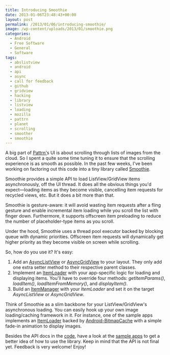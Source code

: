 ```yaml
---
title: Introducing Smoothie
date: 2013-01-06T23:48:43+00:00
layout: post
permalink: /2013/01/06/introducing-smoothie/
image: /wp-content/uploads/2013/01/smoothie.png
categories:
  - Android
  - Free Software
  - General
  - Software
tags:
  - abslistview
  - android
  - api
  - async
  - call for feedback
  - github
  - gridview
  - hacking
  - library
  - listview
  - loading
  - mozilla
  - pattrn
  - planet
  - scrolling
  - smoother
  - smoothie
---
```

A big part of [Pattrn'](http://pattrnapp.com)s UI is about scrolling through
lists of images from the cloud. So I spent a quite some time tuning it to
ensure that the scrolling experience is as smooth as possible. In the past few
weeks, I've been working on factoring out this code into a tiny library called
[Smoothie](https://github.com/lucasr/smoothie).

Smoothie provides a simple API to load ListView/GridView items
asynchronously, off the UI thread. It does all the obvious things you'd
expect—loading items as they become visible, cancelling item requests for
recycled views, etc. But it does a bit more than that.

Smoothie is gesture-aware: it will avoid wasting item requests after a fling
gesture and enable incremental item loading while you scroll the list with
finger down. Furthermore, it supports offscreen item preloading to reduce the
number of placeholder-type items as you scroll.

Under the hood, Smoothie uses a thread pool executor backed by blocking queue
with dynamic priorities.  Offscreen item requests will dynamically get higher
priority as they become visible on screen while scrolling.

So, how do you use it? It's easy:

  1. Add an
     [AsyncListView](https://github.com/lucasr/smoothie/blob/master/library/src/org/lucasr/smoothie/AsyncListView.java)
     or [AsyncGridView](https://github.com/lucasr/smoothie/blob/master/library/src/org/lucasr/smoothie/AsyncGridView.java)
     to your layout. They only add one extra setter method to their respective
     parent classes.
  2. Implement an
     [ItemLoader](https://github.com/lucasr/smoothie/blob/master/library/src/org/lucasr/smoothie/ItemLoader.java)
     with your app-specific logic for loading and displaying items. You'll have
     to override four methods: _getItemParams()_, _loadItem()_,
     _loadItemFromMemory()_, and _displayItem()_.
  3. Build an
     [ItemManager](https://github.com/lucasr/smoothie/blob/master/library/src/org/lucasr/smoothie/ItemManager.java)
     with your _ItemLoader_ and set it on the target _AsyncListView_ or
     _AsyncGridView_.

Think of Smoothie as a slim backbone for your ListView/GridView's
asynchronous loading. You can easily hook up your own image loading/caching
framework in it. For instance, one of the sample apps implements an
[ItemLoader](https://github.com/lucasr/smoothie/blob/master/samples/bitmap-cache/src/org/lucasr/smoothie/samples/bitmapcache/PatternsListLoader.java)
backed by
[Android-BitmapCache](https://github.com/chrisbanes/Android-BitmapCache) with a
simple fade-in animation to display images.

Besides the API docs in the
[code](https://github.com/lucasr/smoothie/tree/master/library), have a look at
the [sample apps](https://github.com/lucasr/smoothie/tree/master/samples/) to
get a better idea of how to use the library. Keep in mind that the API is not
final yet. Feedback is very welcome! Enjoy!
